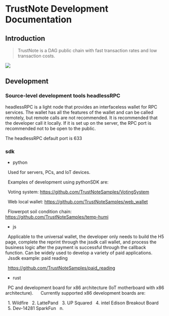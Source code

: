 # TrustNote Development Documentation

## Introduction

> TrustNote is a DAG public chain with fast transaction rates and low transaction costs.

![](developers.png)

## Development

### Source-level development tools headlessRPC

headlessRPC is a light node that provides an interfaceless wallet for RPC services. The wallet has all the features of the wallet and can be called remotely, but remote calls are not recommended. It is recommended that the developer call it locally. If it is set up on the server, the RPC port is recommended not to be open to the public.

The headlessRPC default port is 633

### sdk

* python

  Used for servers, PCs, and IoT devices.
  
  Examples of development using pythonSDK are:
  
  Voting system: https://github.com/TrustNoteSamples/VotingSystem
  
  Web local wallet: https://github.com/TrustNoteSamples/web_wallet
  
  Flowerpot soil condition chain: https://github.com/TrustNoteSamples/temp-humi
  
* js

  Applicable to the universal wallet, the developer only needs to build the H5 page, complete the reprint through the jssdk call wallet, and process the business logic after the payment is successful through the callback function. Can be widely used to develop a variety of paid applications.
  
  Jssdk example: paid reading
  
  https://github.com/TrustNoteSamples/paid_reading
  
* rust

  PC and development board for x86 architecture (IoT motherboard with x86 architecture).
  
  Currently supported x86 development boards are:
  
  1. Wildfire
  2. LattePand
  3. UP Squared
  4. intel Edison Breakout Board
  5. Dev-14281 SparkFun
  n.
